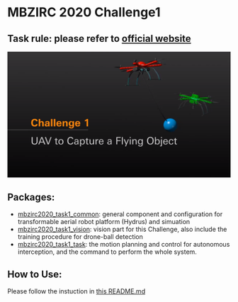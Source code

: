 # MBZIRC 2020 Challenge1
## Task rule: please refer to [official website](https://www.mbzirc.com/challenge/2020)

![task1](../images/task1.png)

## Packages:

- [mbzirc2020_task1_common](https://github.com/tongtybj/aerial_robot_demo/tree/mbzirc2020_task1_unstable/mbzirc2020/mbzirc2020_task1/mbzirc2020_task1_common): general component and configuration for transformable aerial robot platform (Hydrus) and simuation
- [mbzirc2020_task1_vision](https://github.com/tongtybj/aerial_robot_demo/tree/mbzirc2020_task1_unstable/mbzirc2020/mbzirc2020_task1/mbzirc2020_task1_vision): vision part for this Challenge, also include the training procedure for drone-ball detection
- [mbzirc2020_task1_task](https://github.com/tongtybj/aerial_robot_demo/tree/mbzirc2020_task1_unstable/mbzirc2020/mbzirc2020_task1/mbzirc2020_task1_tasks): the motion planning and control for autonomous interception, and the command to perform the whole system. 

## How to Use:

Please follow the instuction in [this README.md](https://github.com/tongtybj/aerial_robot_demo/blob/mbzirc2020_task1_unstable/mbzirc2020/mbzirc2020_task1/mbzirc2020_task1_tasks/README.md)
